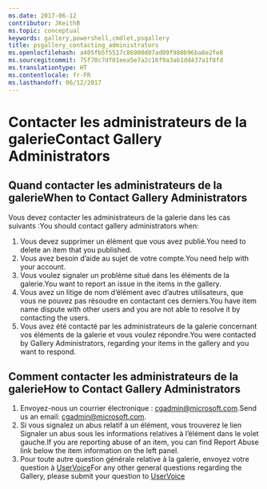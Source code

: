 ```yaml
---
ms.date: 2017-06-12
contributor: JKeithB
ms.topic: conceptual
keywords: gallery,powershell,cmdlet,psgallery
title: psgallery_contacting_administrators
ms.openlocfilehash: a405fb5f5517c86900d07ad09f980b96ba8e2fe8
ms.sourcegitcommit: 75f70c7df01eea5e7a2c16f9a3ab1dd437a1f8fd
ms.translationtype: HT
ms.contentlocale: fr-FR
ms.lasthandoff: 06/12/2017
---
```

# <a name="contact-gallery-administrators"></a><span data-ttu-id="d9428-103">Contacter les administrateurs de la galerie</span><span class="sxs-lookup"><span data-stu-id="d9428-103">Contact Gallery Administrators</span></span>

## <a name="when-to-contact-gallery-administrators"></a><span data-ttu-id="d9428-104">Quand contacter les administrateurs de la galerie</span><span class="sxs-lookup"><span data-stu-id="d9428-104">When to Contact Gallery Administrators</span></span>

<span data-ttu-id="d9428-105">Vous devez contacter les administrateurs de la galerie dans les cas suivants :</span><span class="sxs-lookup"><span data-stu-id="d9428-105">You should contact gallery administrators when:</span></span>

1. <span data-ttu-id="d9428-106">Vous devez supprimer un élément que vous avez publié.</span><span class="sxs-lookup"><span data-stu-id="d9428-106">You need to delete an item that you published.</span></span>
2. <span data-ttu-id="d9428-107">Vous avez besoin d’aide au sujet de votre compte.</span><span class="sxs-lookup"><span data-stu-id="d9428-107">You need help with your account.</span></span>
3. <span data-ttu-id="d9428-108">Vous voulez signaler un problème situé dans les éléments de la galerie.</span><span class="sxs-lookup"><span data-stu-id="d9428-108">You want to report an issue in the items in the gallery.</span></span>
4. <span data-ttu-id="d9428-109">Vous avez un litige de nom d’élément avec d’autres utilisateurs, que vous ne pouvez pas résoudre en contactant ces derniers.</span><span class="sxs-lookup"><span data-stu-id="d9428-109">You have item name dispute with other users and you are not able to resolve it by contacting the users.</span></span>
5. <span data-ttu-id="d9428-110">Vous avez été contacté par les administrateurs de la galerie concernant vos éléments de la galerie et vous voulez répondre.</span><span class="sxs-lookup"><span data-stu-id="d9428-110">You were contacted by Gallery Administrators, regarding your items in the gallery and you want to respond.</span></span>

## <a name="how-to-contact-gallery-administrators"></a><span data-ttu-id="d9428-111">Comment contacter les administrateurs de la galerie</span><span class="sxs-lookup"><span data-stu-id="d9428-111">How to Contact Gallery Administrators</span></span>

1. <span data-ttu-id="d9428-112">Envoyez-nous un courrier électronique : cgadmin@microsoft.com.</span><span class="sxs-lookup"><span data-stu-id="d9428-112">Send us an email: cgadmin@microsoft.com.</span></span>
2. <span data-ttu-id="d9428-113">Si vous signalez un abus relatif à un élément, vous trouverez le lien Signaler un abus sous les informations relatives à l’élément dans le volet gauche.</span><span class="sxs-lookup"><span data-stu-id="d9428-113">If you are reporting abuse of an item, you can find Report Abuse link below the item information on the left panel.</span></span>
3. <span data-ttu-id="d9428-114">Pour toute autre question générale relative à la galerie, envoyez votre question à [UserVoice](http://windowsserver.uservoice.com/forums/301869-powershell)</span><span class="sxs-lookup"><span data-stu-id="d9428-114">For any other general questions regarding the Gallery, please submit your question to [UserVoice](http://windowsserver.uservoice.com/forums/301869-powershell)</span></span>

